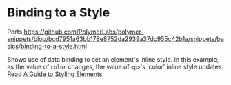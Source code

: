 # Binding to a Style

Ports https://github.com/PolymerLabs/polymer-snippets/blob/bcd7951a63bb178e8752da2939a37dc955c42b1a/snippets/basics/binding-to-a-style.html

Shows use of data binding to set an element's inline style.
In this example, as the value of `color` changes,
the value of `<p>`'s 'color' inline style updates.
Read
[A Guide to Styling Elements](http://www.polymer-project.org/articles/styling-elements.html).
